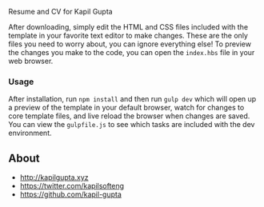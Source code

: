 Resume and CV for Kapil Gupta

After downloading, simply edit the HTML and CSS files included with the template in your favorite text editor to make changes. These are the only files you need to worry about, you can ignore everything else! To preview the changes you make to the code, you can open the `index.hbs` file in your web browser.

### Usage

After installation, run `npm install` and then run `gulp dev` which will open up a preview of the template in your default browser, watch for changes to core template files, and live reload the browser when changes are saved. You can view the `gulpfile.js` to see which tasks are included with the dev environment.

## About

* http://kapilgupta.xyz
* https://twitter.com/kapilsofteng
* https://github.com/kapil-gupta
